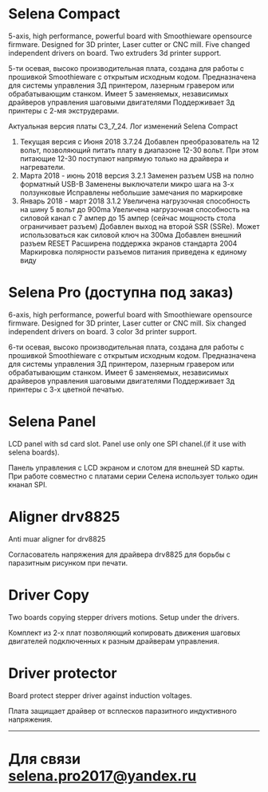 # Selena Compact
5-axis, high performance, powerful board with Smoothieware opensource firmware. Designed for 3D printer, Laser cutter or CNC mill. Five changed independent drivers on board. Two extruders 3d printer support.

5-ти осевая, высоко производительная плата, создана для работы с прошивкой Smoothieware с открытым исходным кодом. Предназначена для системы управления 3Д принтером, лазерным гравером или обрабатывающим станком. Имеет 5 заменяемых, независимых драйверов управления шаговыми двигателями Поддерживает 3д принтеры с 2-мя экструдерами.

Актуальная версия платы С3_7_24.
Лог изменений Selena Compact
1. Текущая версия с Июня 2018 3.7.24
    Добавлен преобразователь на 12 вольт, позволяющий питать плату в диапазоне 12-30 вольт.
    При этом питающие 12-30 поступают напрямую только на драйвера и нагреватели.
2. Марта 2018 - июнь 2018 версия  3.2.1
    Заменен разъем USB на полно форматный USB-B
    Заменены выключатели микро шага на 3-х ползунковые
    Исправлены небольшие замечания по маркировке
3. Январь 2018 - март 2018  3.1.2
    Увеличена нагрузочная способность на шину 5 вольт до 900ma
    Увеличена нагрузочная способность на силовой канал с 7 ампер до 15 ампер (сейчас мощность стола ограничивает разъем)
    Добавлен выход на второй SSR (SSRe). Может использоваться как силовой ключ на 300ма
    Добавлен внешний разъем RESET
    Расширена поддержка экранов стандарта 2004
    Маркировка полярности разъемов питания приведена к единому виду
 
# Selena Pro (доступна под заказ)
6-axis, high performance, powerful board with Smoothieware opensource firmware. Designed for 3D printer, Laser cutter or CNC mill. Six changed independent drivers on board. 3 color 3d printer support.

6-ти осевая, высоко производительная плата, создана для работы с прошивкой Smoothieware с открытым исходным кодом. Предназначена для системы управления 3Д принтером, лазерным гравером или обрабатывающим станком. Имеет 6 заменяемых, независимых драйверов управления шаговыми двигателями Поддерживает 3д принтеры с 3-х цветной печатью.

# Selena Panel
LCD panel with sd card slot. Panel use only one SPI chanel.(if it use with selena boards).

Панель управления с LCD экраном и слотом для внешней SD карты. При работе совместно с  платами серии Селена использует только один кнанал SPI.

# Aligner drv8825 
Anti muar aligner for drv8825

Согласователь напряжения для драйвера drv8825 для борьбы с паразитным рисунком при печати.

# Driver Copy
Two boards copying stepper drivers motions. Setup under the drivers. 

Комплект из 2-х плат позволяющий копировать движения шаговых двигателей подключенных к разным драйверам управления.

# Driver protector
Board protect stepper driver against induction voltages.

Плата защищает драйвер от всплесков паразитного индуктивного напряжения.

__________________________________________________________________________________________________________________________________
# Для связи selena.pro2017@yandex.ru
